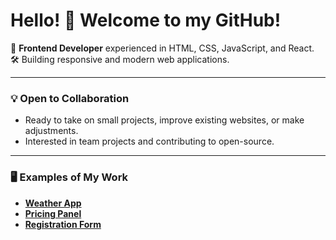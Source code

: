 # Hello! 👋 Welcome to my GitHub!

🎯 **Frontend Developer** experienced in HTML, CSS, JavaScript, and React.  
🛠️ Building responsive and modern web applications.  

---

### 💡 Open to Collaboration
- Ready to take on small projects, improve existing websites, or make adjustments.  
- Interested in team projects and contributing to open-source.  

---

### 🖥️ Examples of My Work
- [**Weather App**](https://myweatheronline.netlify.app/)
- [**Pricing Panel**](https://pricing-paneldemo.netlify.app/)
- [**Registration Form**](https://registrationform-staticmethods.netlify.app/)
